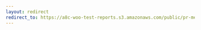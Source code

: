 ```yaml
---
layout: redirect
redirect_to: https://a8c-woo-test-reports.s3.amazonaws.com/public/pr-merge/41864/api/index.html
---
```

